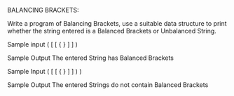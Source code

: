 BALANCING BRACKETS:

Write a program of Balancing Brackets, use a suitable data structure to print whether the string
entered is a Balanced Brackets or Unbalanced String.

Sample input
( [ [ { } ] ] )

Sample Output
The entered String has Balanced Brackets

Sample Input
( [ [ { } ] ] ) )

Sample Output
The entered Strings do not contain Balanced Brackets


